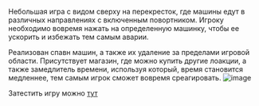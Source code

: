 Небольшая игра с видом сверху на перекресток, где машины едут в различных направлениях с включенным повортником.
Игроку необходимо вовремя нажать на определенную машинку, чтобы ее ускорить и избежать тем самым аварии.

Реализован спавн машин, а также их удаление за пределами игровой области. 
Присутствует магазин, где можно купить другие лоакции, а также замедлитель времени, используя который, время становится медленнее, тем самым игрок сможет вовремя среагировать.
![image](https://github.com/HAR4A/TraficCars/assets/150113486/01332b09-581a-4218-8097-56fc15b6db81)

Затестить игру можно [тут](https://yandex.ru/games/app/269854?lang=ru)

